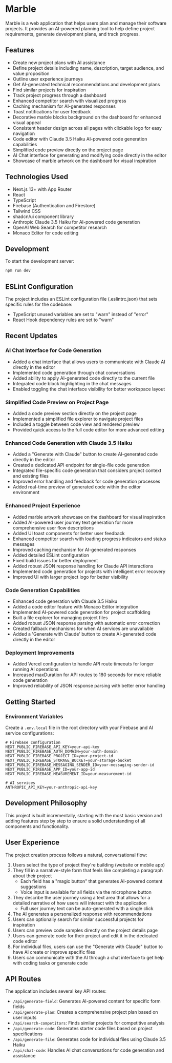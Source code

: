 # Marble

Marble is a web application that helps users plan and manage their software projects. It provides an AI-powered planning tool to help define project requirements, generate development plans, and track progress.

## Features

- Create new project plans with AI assistance
- Define project details including name, description, target audience, and value proposition
- Outline user experience journeys
- Get AI-generated technical recommendations and development plans
- Find similar projects for inspiration
- Track project progress through a dashboard
- Enhanced competitor search with visualized progress
- Caching mechanism for AI-generated responses
- Toast notifications for user feedback
- Decorative marble blocks background on the dashboard for enhanced visual appeal
- Consistent header design across all pages with clickable logo for easy navigation
- Code editor with Claude 3.5 Haiku AI-powered code generation capabilities
- Simplified code preview directly on the project page
- AI Chat interface for generating and modifying code directly in the editor
- Showcase of marble artwork on the dashboard for visual inspiration

## Technologies Used

- Next.js 13+ with App Router
- React
- TypeScript
- Firebase (Authentication and Firestore)
- Tailwind CSS
- shadcn/ui component library
- Anthropic Claude 3.5 Haiku for AI-powered code generation
- OpenAI Web Search for competitor research
- Monaco Editor for code editing

## Development

To start the development server:

```bash
npm run dev
```

## ESLint Configuration

The project includes an ESLint configuration file (.eslintrc.json) that sets specific rules for the codebase:
- TypeScript unused variables are set to "warn" instead of "error"
- React Hook dependency rules are set to "warn"

## Recent Updates

### AI Chat Interface for Code Generation
- Added a chat interface that allows users to communicate with Claude AI directly in the editor
- Implemented code generation through chat conversations
- Added ability to apply AI-generated code directly to the current file
- Integrated code block highlighting in the chat messages
- Enabled toggling the chat interface visibility for better workspace layout

### Simplified Code Preview on Project Page
- Added a code preview section directly on the project page
- Implemented a simplified file explorer to navigate project files
- Included a toggle between code view and rendered preview
- Provided quick access to the full code editor for more advanced editing

### Enhanced Code Generation with Claude 3.5 Haiku
- Added a "Generate with Claude" button to create AI-generated code directly in the editor
- Created a dedicated API endpoint for single-file code generation
- Integrated file-specific code generation that considers project context and existing files
- Improved error handling and feedback for code generation processes
- Added real-time preview of generated code within the editor environment

### Enhanced Project Experience
- Added marble artwork showcase on the dashboard for visual inspiration
- Added AI-powered user journey text generation for more comprehensive user flow descriptions
- Added UI toast components for better user feedback
- Enhanced competitor search with loading progress indicators and status messages
- Improved caching mechanism for AI-generated responses
- Added detailed ESLint configuration
- Fixed build issues for better deployment
- Added robust JSON response handling for Claude API interactions
- Implemented code generation for projects with intelligent error recovery
- Improved UI with larger project logo for better visibility

### Code Generation Capabilities
- Enhanced code generation with Claude 3.5 Haiku
- Added a code editor feature with Monaco Editor integration
- Implemented AI-powered code generation for project scaffolding
- Built a file explorer for managing project files
- Added robust JSON response parsing with automatic error correction
- Created fallback mechanisms for when AI services are unavailable
- Added a 'Generate with Claude' button to create AI-generated code directly in the editor

### Deployment Improvements
- Added Vercel configuration to handle API route timeouts for longer running AI operations
- Increased maxDuration for API routes to 180 seconds for more reliable code generation
- Improved reliability of JSON response parsing with better error handling

## Getting Started

### Environment Variables

Create a `.env.local` file in the root directory with your Firebase and AI service configurations:

```
# Firebase configuration
NEXT_PUBLIC_FIREBASE_API_KEY=your-api-key
NEXT_PUBLIC_FIREBASE_AUTH_DOMAIN=your-auth-domain
NEXT_PUBLIC_FIREBASE_PROJECT_ID=your-project-id
NEXT_PUBLIC_FIREBASE_STORAGE_BUCKET=your-storage-bucket
NEXT_PUBLIC_FIREBASE_MESSAGING_SENDER_ID=your-messaging-sender-id
NEXT_PUBLIC_FIREBASE_APP_ID=your-app-id
NEXT_PUBLIC_FIREBASE_MEASUREMENT_ID=your-measurement-id

# AI services
ANTHROPIC_API_KEY=your-anthropic-api-key
```

## Development Philosophy

This project is built incrementally, starting with the most basic version and adding features step by step to ensure a solid understanding of all components and functionality.

## User Experience

The project creation process follows a natural, conversational flow:

1. Users select the type of project they're building (website or mobile app)
2. They fill in a narrative-style form that feels like completing a paragraph about their project
   - Each field has a "magic button" that generates AI-powered content suggestions
   - Voice input is available for all fields via the microphone button
3. They describe the user journey using a text area that allows for a detailed narrative of how users will interact with the application
   - Full user journey text can be auto-generated with a single click
4. The AI generates a personalized response with recommendations
5. Users can optionally search for similar successful projects for inspiration
6. Users can preview code samples directly on the project details page 
7. Users can generate code for their project and edit it in the dedicated code editor
8. For individual files, users can use the "Generate with Claude" button to have AI create or improve specific files
9. Users can communicate with the AI through a chat interface to get help with coding tasks or generate code

## API Routes

The application includes several key API routes:

- `/api/generate-field`: Generates AI-powered content for specific form fields
- `/api/generate-plan`: Creates a comprehensive project plan based on user inputs
- `/api/search-competitors`: Finds similar projects for competitive analysis
- `/api/generate-code`: Generates starter code files based on project specifications
- `/api/generate-file`: Generates code for individual files using Claude 3.5 Haiku
- `/api/chat-code`: Handles AI chat conversations for code generation and assistance

<!-- Force Vercel redeploy -->
